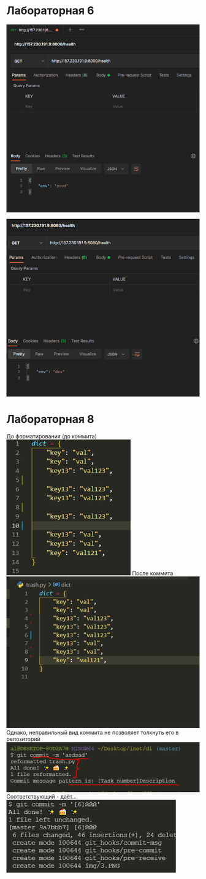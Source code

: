 # Лабораторная 6
![](img/1.PNG)


![](img/2.PNG)

# Лабораторная 8
До форматирования (до коммита)
![](img/3.PNG)
После коммита
![](img/4.PNG)
Однако, неправильный вид коммита не позволяет толкнуть его в репозиторий
![](img/5.PNG)
Соответствующий - даёт...
![](img/6.PNG)


